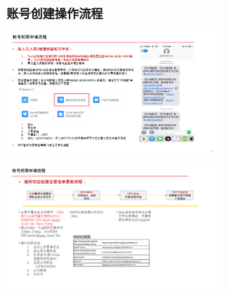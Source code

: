 # 账号创建操作流程

![](../../../.gitbook/assets/image%20%28154%29.png)

   


![](../../../.gitbook/assets/image%20%281%29.png)

  


  


  


  


  


